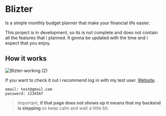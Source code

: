 # Blizter

Is a simple monthly budget planner that make your financial
life easier.

This project is in development, so its is not complete and does not
contain all the features that i planned. It gonna be updated with
the time and i expect that you enjoy.

## How it works

![Blzter-working (2)](https://user-images.githubusercontent.com/87545322/175557469-7346905e-18ab-464c-8043-2a8022d9f42c.gif)

If you want to check it out i recommend log in with my test user. [Website](https://blizter.vercel.app/signin).

```
email: test@gmail.com
password: 1234567
```

> Important, __if that page does not shows up it means that my backend is slepping__
so keep calm and wait a little bit.
